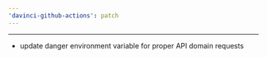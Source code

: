 ```yaml
---
'davinci-github-actions': patch
---
```


---

- update danger environment variable for proper API domain requests